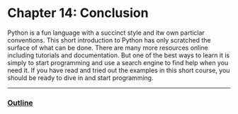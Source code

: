 # Chapter 14: Conclusion

Python is a fun language with a succinct style and itw own particlar conventions.  This short introduction to Python has only scratched the surface of what can be done.  There are many more resources online including tutorials and documentation.  But one of the best ways to learn it is simply to start programming and use a search engine to find help when you need it.  If you have read and tried out the examples in this short course, you should be ready to dive in and start programming.

___
### [Outline](README.md)
